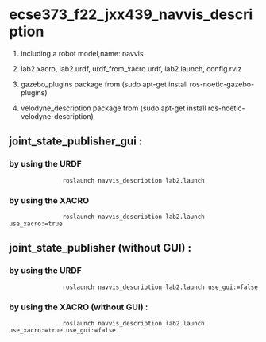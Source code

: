 # ecse373_f22_jxx439_navvis_description
 
1. including a robot model,name: navvis

2. lab2.xacro, lab2.urdf, urdf_from_xacro.urdf, lab2.launch, config.rviz

3. gazebo_plugins package from (sudo apt-get install ros-noetic-gazebo-plugins) 

4. velodyne_description package from (sudo apt-get install ros-noetic-velodyne-description)

## joint_state_publisher_gui  :  
### by using the URDF 
                   roslaunch navvis_description lab2.launch
### by using the XACRO 
                   roslaunch navvis_description lab2.launch use_xacro:=true

## joint_state_publisher (without GUI)  :  
### by using the URDF 
                   roslaunch navvis_description lab2.launch use_gui:=false
### by using the XACRO (without GUI)  :  
                   roslaunch navvis_description lab2.launch use_xacro:=true use_gui:=false
